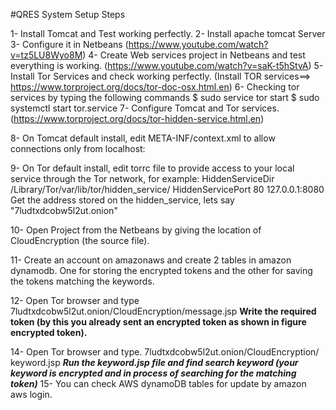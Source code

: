 #QRES System Setup Steps

1- Install Tomcat and Test working perfectly.
2- Install apache tomcat Server
3- Configure it in Netbeans (https://www.youtube.com/watch?v=tz5LU8Wyo8M)
4- Create Web services project in Netbeans and test everything is working. (https://www.youtube.com/watch?v=saK-t5hStvA)
5- Install Tor Services and check working perfectly. (Install TOR services==> https://www.torproject.org/docs/tor-doc-osx.html.en)
6- Checking tor services by typing the following commands
  $ sudo service tor start 
  $ sudo systemctl start tor.service
7- Configure Tomcat and Tor services. (https://www.torproject.org/docs/tor-hidden-service.html.en)

8- On Tomcat default install, edit META-INF/context.xml to allow connections only from localhost:
           <Context>
                 <Valve className="org.apache.catalina.valves.RemoteAddrValve"
                allow="0:0:0:0:0:0:0:1,127\.0\.0\.1" />
       </Context>

9- On Tor default install, edit torrc file to provide access to your local service through the Tor network, for example:
      HiddenServiceDir /Library/Tor/var/lib/tor/hidden_service/
      HiddenServicePort 80 127.0.0.1:8080
     Get the address stored on the hidden_service, lets say "7ludtxdcobw5l2ut.onion"

10- Open Project from the Netbeans by giving the location of CloudEncryption (the source file).

11- Create an account on amazonaws and create 2 tables in amazon dynamodb. One for storing the encrypted tokens and the other for saving
the tokens matching the keywords.

12- Open Tor browser and type 
  7ludtxdcobw5l2ut.onion/CloudEncryption/message.jsp
**Write the required token (by this you already sent an encrypted token as shown in figure encrypted token).**

14- Open Tor browser and type.
7ludtxdcobw5l2ut.onion/CloudEncryption/ keyword.jsp
***Run the keyword.jsp file and find search keyword (your keyword is encrypted and in process of searching for the matching token)***
15- You can check AWS dynamoDB tables for update by amazon aws login.
